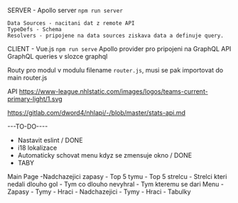 SERVER
	- Apollo server
	`npm run server`


	Data Sources - nacitani dat z remote API
	TypeDefs - Schema
	Resolvers - pripojene na data sources ziskava data a definuje query.
CLIENT
	- Vue.js 
	`npm run serve`
	Apollo provider pro pripojeni na GraphQL API
	GraphQL queries v slozce graphql

Routy pro modul v modulu filename `router.js`, musi se pak importovat do main router.js


API 
https://www-league.nhlstatic.com/images/logos/teams-current-primary-light/1.svg

https://gitlab.com/dword4/nhlapi/-/blob/master/stats-api.md


---TO-DO----
- Nastavit eslint / DONE
- i18 lokalizace
- Automaticky schovat menu kdyz se zmensuje okno / DONE
- TABY

Main Page
	-Nadchazejici zapasy
	- Top 5 tymu
	- Top 5 strelcu
	- Strelci kteri nedali dlouho gol
	- Tym co dlouho nevyhral
	- Tym kteremu se dari
Menu
	- Zapasy
		- Tymy 
		- Hraci
		- Nadchazejici 
	- Tymy
	- Hraci
	- Tabulky